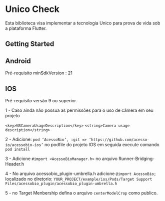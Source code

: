 
# Unico Check

Esta biblioteca visa implementar a tecnologia Unico para prova de vida sob a plataforma Flutter.

## Getting Started

## Android 

Pré-requisito minSdkVersion : 21

## IOS

Pré-requisito versão 9 ou superior.

1 - Caso ainda não possua as permissões para o uso de câmera em seu projeto

`<key>NSCameraUsageDescription</key>`
`<string>Camera usage description</string>`

2 - Adicione:  `pod ‘AcessoBio’, :git => ‘https://github.com/acesso-io/acessobio-ios’` no podfile do projeto IOS em seguida execute comando `pod install`

3 - Adicione `#import <AcessoBioManager.h>` no arquivo Runner-Bridging-Header.h

4 - No arquivo acessobio_plugin-umbrella.h adicione `@import AcessoBio;` localizado no diretorio: `YOUR_PROJECT/example/ios/Pods/Target Support Files/acessobio_plugin/acessobio_plugin-umbrella.h`

5 - no Target Menbership defina o arquivo `centerModelCrop` como publico.
